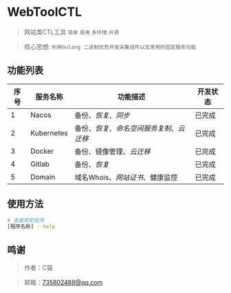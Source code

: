 # WebToolCTL
> 网站类CTL工具 `简单` `易用` `多环境` `开源`

> 核心思想: `利用Golang 二进制优势开发采集组件以及常用的固定服务功能`

## 功能列表

| 序号 | 服务名称       | 功能描述                     | 开发状态 |
|----|------------|--------------------------|------|
| 1  | Nacos      | 备份、*恢复*、*同步*             | 已完成  |
| 2  | Kubernetes | 备份、*恢复*、*命名空间服务复制*、*云迁移* | 已完成  |
| 3  | Docker     | 备份、镜像管理、*云迁移*            | 已完成  |
| 4  | Gitlab     | 备份、*恢复*                  | 已完成  |
| 5  | Domain     | 域名Whois、*网站证书*、健康监控      | 已完成  |



## 使用方法
```bash
# 查看帮助程序
[程序名称] --help
```


## 鸣谢
> 作者：C猫

> 邮箱：735802488@qq.com